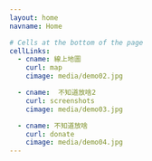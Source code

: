 ```yaml
---
layout: home
navname: Home

# Cells at the bottom of the page
cellLinks:
  - cname: 線上地圖
    curl: map
    cimage: media/demo02.jpg

  - cname:  不知道放啥2
    curl: screenshots
    cimage: media/demo03.jpg

  - cname: 不知道放啥
    curl: donate
    cimage: media/demo04.jpg
---
```

